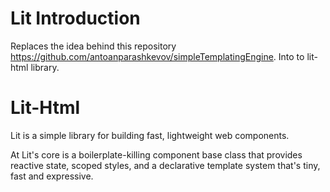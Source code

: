 # Lit Introduction
Replaces the idea behind this repository https://github.com/antoanparashkevov/simpleTemplatingEngine. Into to lit-html library.

# Lit-Html
Lit is a simple library for building fast, lightweight web components.

At Lit's core is a boilerplate-killing component base class that provides reactive state, scoped styles, and a declarative template system that's tiny, fast and expressive.